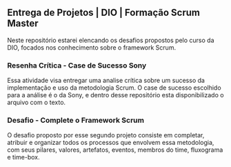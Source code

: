 
## Entrega de Projetos | DIO | Formação Scrum Master

Neste repositório estarei elencando os desafios propostos pelo curso da DIO, focados nos conhecimento sobre o framework Scrum.

### Resenha Crítica - Case de Sucesso Sony

Essa atividade visa entregar uma analise crítica sobre um sucesso da implementação e uso da metodologia Scrum. O case de sucesso escolhido para a análise é o da Sony, e dentro desse repositório esta disponibilizado o arquivo com o texto.

### Desafio - Complete o Framework Scrum

O desafio proposto por esse segundo projeto consiste em completar, atribuir e organizar todos os processos que envolvem essa metodologia, com seus pilares, valores, artefatos, eventos, membros do time, fluxograma e time-box.
